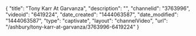 {
    "title": "Tony Karr At Garvanza",
    "description": "",
    "channelid": "3763996",
    "videoid": "6419224",
    "date_created": "1444063587",
    "date_modified": "1444063587",
    "type": "captivate",
    "layout": "channelVideo",
    "url": "\/ashbury\/tony-karr-at-garvanza\/3763996-6419224"
}